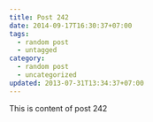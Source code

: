 ```yaml
---
title: Post 242
date: 2014-09-17T16:30:37+07:00
tags:
  - random post
  - untagged
category:
  - random post
  - uncategorized
updated: 2013-07-31T13:34:37+07:00
---
```

This is content of post 242